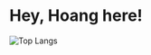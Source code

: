 
# Hey, Hoang here!

![Top Langs](https://github-readme-stats.vercel.app/api/top-langs/?username=hoagf&layout=compact)

 
